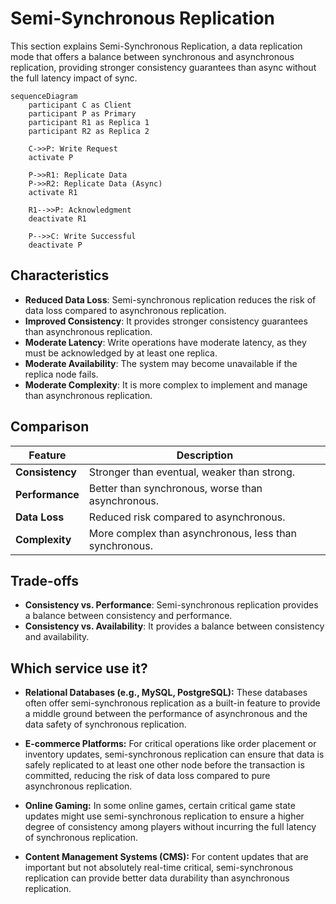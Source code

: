 # Semi-Synchronous Replication



This section explains Semi-Synchronous Replication, a data replication mode that offers a balance between synchronous and asynchronous replication, providing stronger consistency guarantees than async without the full latency impact of sync.

```mermaid
sequenceDiagram
    participant C as Client
    participant P as Primary
    participant R1 as Replica 1
    participant R2 as Replica 2

    C->>P: Write Request
    activate P

    P->>R1: Replicate Data
    P->>R2: Replicate Data (Async)
    activate R1

    R1-->>P: Acknowledgment
    deactivate R1

    P-->>C: Write Successful
    deactivate P
```

## Characteristics

- **Reduced Data Loss**: Semi-synchronous replication reduces the risk of data loss compared to asynchronous replication.
- **Improved Consistency**: It provides stronger consistency guarantees than asynchronous replication.
- **Moderate Latency**: Write operations have moderate latency, as they must be acknowledged by at least one replica.
- **Moderate Availability**: The system may become unavailable if the replica node fails.
- **Moderate Complexity**: It is more complex to implement and manage than asynchronous replication.

## Comparison

| Feature | Description |
|---|---|
| **Consistency** | Stronger than eventual, weaker than strong. |
| **Performance** | Better than synchronous, worse than asynchronous. |
| **Data Loss** | Reduced risk compared to asynchronous. |
| **Complexity** | More complex than asynchronous, less than synchronous. |

## Trade-offs

- **Consistency vs. Performance**: Semi-synchronous replication provides a balance between consistency and performance.
- **Consistency vs. Availability**: It provides a balance between consistency and availability.

## Which service use it?



-   **Relational Databases (e.g., MySQL, PostgreSQL):** These databases often offer semi-synchronous replication as a built-in feature to provide a middle ground between the performance of asynchronous and the data safety of synchronous replication.

-   **E-commerce Platforms:** For critical operations like order placement or inventory updates, semi-synchronous replication can ensure that data is safely replicated to at least one other node before the transaction is committed, reducing the risk of data loss compared to pure asynchronous replication.

-   **Online Gaming:** In some online games, certain critical game state updates might use semi-synchronous replication to ensure a higher degree of consistency among players without incurring the full latency of synchronous replication.

-   **Content Management Systems (CMS):** For content updates that are important but not absolutely real-time critical, semi-synchronous replication can provide better data durability than asynchronous replication.

